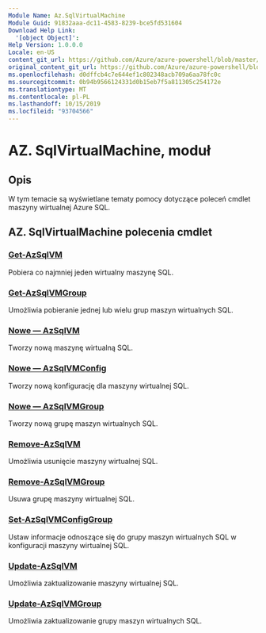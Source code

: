 ```yaml
---
Module Name: Az.SqlVirtualMachine
Module Guid: 91832aaa-dc11-4583-8239-bce5fd531604
Download Help Link:
  '[object Object]': 
Help Version: 1.0.0.0
Locale: en-US
content_git_url: https://github.com/Azure/azure-powershell/blob/master/src/SqlVirtualMachine/SqlVirtualMachine/help/Az.SqlVirtualMachine.md
original_content_git_url: https://github.com/Azure/azure-powershell/blob/master/src/SqlVirtualMachine/SqlVirtualMachine/help/Az.SqlVirtualMachine.md
ms.openlocfilehash: d0dffcb4c7e644ef1c802348acb709a6aa78fc0c
ms.sourcegitcommit: 0b94b9566124331d0b15eb7f5a811305c254172e
ms.translationtype: MT
ms.contentlocale: pl-PL
ms.lasthandoff: 10/15/2019
ms.locfileid: "93704566"
---
```

# AZ. SqlVirtualMachine, moduł
## Opis
W tym temacie są wyświetlane tematy pomocy dotyczące poleceń cmdlet maszyny wirtualnej Azure SQL.

## AZ. SqlVirtualMachine polecenia cmdlet
### [Get-AzSqlVM](Get-AzSqlVM.md)
Pobiera co najmniej jeden wirtualny maszynę SQL.

### [Get-AzSqlVMGroup](Get-AzSqlVMGroup.md)
Umożliwia pobieranie jednej lub wielu grup maszyn wirtualnych SQL.

### [Nowe — AzSqlVM](New-AzSqlVM.md)
Tworzy nową maszynę wirtualną SQL.

### [Nowe — AzSqlVMConfig](New-AzSqlVMConfig.md)
Tworzy nową konfigurację dla maszyny wirtualnej SQL.

### [Nowe — AzSqlVMGroup](New-AzSqlVMGroup.md)
Tworzy nową grupę maszyn wirtualnych SQL.

### [Remove-AzSqlVM](Remove-AzSqlVM.md)
Umożliwia usunięcie maszyny wirtualnej SQL.

### [Remove-AzSqlVMGroup](Remove-AzSqlVMGroup.md)
Usuwa grupę maszyny wirtualnej SQL.

### [Set-AzSqlVMConfigGroup](Set-AzSqlVMConfigGroup.md)
Ustaw informacje odnoszące się do grupy maszyn wirtualnych SQL w konfiguracji maszyny wirtualnej SQL.

### [Update-AzSqlVM](Update-AzSqlVM.md)
Umożliwia zaktualizowanie maszyny wirtualnej SQL.

### [Update-AzSqlVMGroup](Update-AzSqlVMGroup.md)
Umożliwia zaktualizowanie grupy maszyn wirtualnych SQL.


